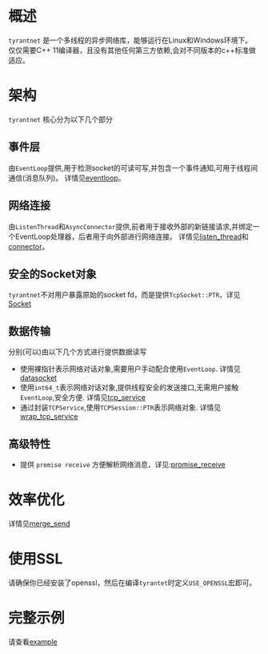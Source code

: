 # 概述
`tyrantnet` 是一个多线程的异步网络库，能够运行在Linux和Windows环境下。
仅仅需要C++ 11编译器，且没有其他任何第三方依赖,会对不同版本的c++标准做适应。

# 架构
`tyrantnet` 核心分为以下几个部分
## 事件层
  由`EventLoop`提供,用于检测socket的可读可写,并包含一个事件通知,可用于线程间通信(消息队列)。
  详情见[eventloop](https://github.com/tyrantZhao/tyrantnet/blob/master/docs/eventloop.zh-cn.md)。
## 网络连接
  由`ListenThread`和`AsyncConnector`提供,前者用于接收外部的新链接请求,并绑定一个EventLoop处理器，后者用于向外部进行网络连接。
  详情见[listen_thread](https://github.com/tyrantZhao/tyrantnet/blob/master/docs/listen_thread.zh-cn.md)和[connector](https://github.com/tyrantZhao/tyrantnet/blob/master/docs/connector.zh-cn.md)。

## 安全的Socket对象
`tyrantnet`不对用户暴露原始的socket fd，而是提供`TcpSocket::PTR`，详见[Socket](https://github.com/tyrantZhao/tyrantnet/blob/master/docs/socket.zh-cn.md)

## 数据传输
分别(可以)由以下几个方式进行提供数据读写

- 使用裸指针表示网络对话对象,需要用户手动配合使用`EventLoop`.
  详情见[datasocket](https://github.com/tyrantZhao/tyrantnet/blob/master/docs/datasocket.zh-cn.md)
- 使用`int64_t`表示网络对话对象,提供线程安全的发送接口,无需用户接触`EventLoop`,安全方便.
  详情见[tcp_service](https://github.com/tyrantZhao/tyrantnet/blob/master/docs/tcp_service.zh-cn.md)
- 通过封装`TCPService`,使用`TCPSession::PTR`表示网络对象.
  详情见[wrap_tcp_service](https://github.com/tyrantZhao/tyrantnet/blob/master/docs/wrap_tcp_service.zh-cn.md)

## 高级特性
- 提供 `promise receive` 方便解析网络消息，详见:[promise_receive](https://github.com/tyrantZhao/tyrantnet/blob/master/docs/promise_receive.zh-cn.md)

# 效率优化
  详情见[merge_send](https://github.com/tyrantZhao/tyrantnet/blob/master/docs/merge_send.zh-cn.md)

# 使用SSL
请确保你已经安装了openssl，然后在编译`tyrantet`时定义`USE_OPENSSL`宏即可。

# 完整示例
请查看[example](https://github.com/tyrantZhao/tyrantnet/tree/master/example)
